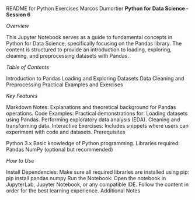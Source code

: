README for Python Exercises Marcos Dumortier
**Python for Data Science - Session 6**

*Overview*

This Jupyter Notebook serves as a guide to fundamental concepts in Python for Data Science, specifically focusing on the Pandas library. The content is structured to provide an introduction to loading, exploring, cleaning, and preprocessing datasets with Pandas.

*Table of Contents*

Introduction to Pandas
Loading and Exploring Datasets
Data Cleaning and Preprocessing
Practical Examples and Exercises

*Key Features*

Markdown Notes: Explanations and theoretical background for Pandas operations.
Code Examples: Practical demonstrations for:
Loading datasets using Pandas.
Performing exploratory data analysis (EDA).
Cleaning and transforming data.
Interactive Exercises: Includes snippets where users can experiment with code and datasets.
Prerequisites

Python 3.x
Basic knowledge of Python programming.
Libraries required:
Pandas
NumPy (optional but recommended)

*How to Use*

Install Dependencies: Make sure all required libraries are installed using pip:
pip install pandas numpy
Run the Notebook:
Open the notebook in JupyterLab, Jupyter Notebook, or any compatible IDE.
Follow the content in order for the best learning experience.
Additional Notes
